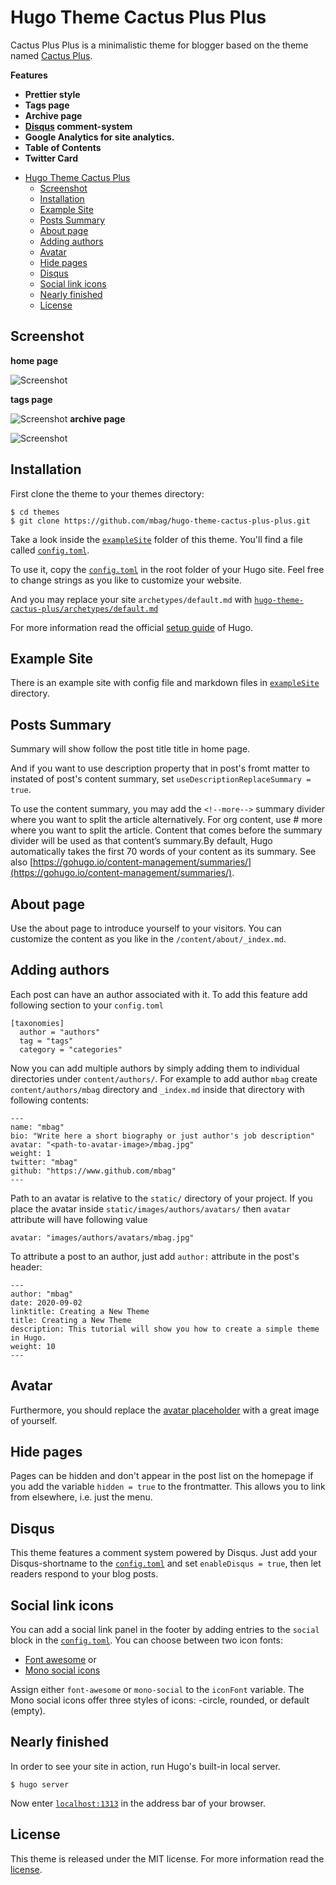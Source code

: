 # Hugo Theme Cactus Plus Plus

Cactus Plus Plus is a minimalistic theme for blogger based on the theme named [Cactus Plus](https://github.com/nodejh/hugo-theme-cactus-plus).

**Features**

+ **Prettier style**
+ **Tags page**
+ **Archive page**
+ **[Disqus](https://disqus.com/) comment-system**
+ **Google Analytics for site analytics.**
+ **Table of Contents**
+ **Twitter Card**


<!-- TOC depthFrom:1 depthTo:6 withLinks:1 updateOnSave:1 orderedList:0 -->

- [Hugo Theme Cactus Plus](#hugo-theme-cactus-plus)
	- [Screenshot](#screenshot)
	- [Installation](#installation)
	- [Example Site](#example-site)
	- [Posts Summary](#posts-summary)
	- [About page](#about-page)
	- [Adding authors](#adding-authors)
	- [Avatar](#avatar)
	- [Hide pages](#hide-pages)
	- [Disqus](#disqus)
	- [Social link icons](#social-link-icons)
	- [Nearly finished](#nearly-finished)
	- [License](#license)

<!-- /TOC -->

## Screenshot

**home page**

![Screenshot](https://github.com/mbag/hugo-theme-cactus-plus-plus/blob/master/images/screenshot.png)

**tags page**

![Screenshot](https://github.com/mbag/hugo-theme-cactus-plus-plus/blob/master/images/tags.png)
**archive page**

![Screenshot](https://github.com/mbag/hugo-theme-cactus-plus-plus/blob/master/images/archive.png)

## Installation

First clone the theme to your themes directory:

```
$ cd themes
$ git clone https://github.com/mbag/hugo-theme-cactus-plus-plus.git
```

Take a look inside the [`exampleSite`](https://github.com/mbag/hugo-theme-cactus-plus-plus/tree/master/exampleSite) folder of this theme. You'll find a file called [`config.toml`](https://github.com/mabg/hugo-theme-cactus-plus-plus/blob/master/exampleSite/config.toml).

To use it, copy the [`config.toml`](https://github.com/mbag/hugo-theme-cactus-plus-plus/blob/master/exampleSite/config.toml) in the root folder of your Hugo site. Feel free to change strings as you like to customize your website.

And you may replace your site `archetypes/default.md` with [`hugo-theme-cactus-plus/archetypes/default.md`](https://github.com/mbag/hugo-theme-cactus-plus-plus/tree/master/archetypes/default.md)

For more information read the official [setup guide](//gohugo.io/overview/installing/) of Hugo.

## Example Site

There is an example site with config file and markdown files in [`exampleSite`](https://github.com/mbag/hugo-theme-cactus-plus-plus/tree/master/exampleSite) directory.

## Posts Summary

Summary will show follow the post title title in home page.

And if you want to use description property that in post's fromt matter to instated of post's content summary, set `useDescriptionReplaceSummary = true`.

To use the content summary, you may add the `<!--more-->` summary divider where you want to split the article alternatively. For org content, use # more where you want to split the article. Content that comes before the summary divider will be used as that content’s summary.By default, Hugo automatically takes the first 70 words of your content as its summary. See also [https://gohugo.io/content-management/summaries/](https://gohugo.io/content-management/summaries/).

## About page

Use the about page to introduce yourself to your visitors. You can customize the content as you like in the `/content/about/_index.md`.

## Adding authors

Each post can have an author associated with it. To add this feature add following section to your `config.toml`

```
[taxonomies]
  author = "authors"
  tag = "tags"
  category = "categories"

```

Now you can add multiple authors by simply adding them to individual directories under `content/authors/`.
For example to add author `mbag` create `content/authors/mbag` directory and `_index.md` inside that directory with following contents:

```
---
name: "mbag"
bio: "Write here a short biography or just author's job description"
avatar: "<path-to-avatar-image>/mbag.jpg"
weight: 1
twitter: "mbag"
github: "https://www.github.com/mbag"
---
```

Path to an avatar is relative to the `static/` directory of your project.
If you place the avatar inside `static/images/authors/avatars/` then `avatar` attribute will have following value
```
avatar: "images/authors/avatars/mbag.jpg"

```

To attribute a post to an author, just add `author:` attribute in the post's header:

```
---
author: "mbag"
date: 2020-09-02
linktitle: Creating a New Theme
title: Creating a New Theme
description: This tutorial will show you how to create a simple theme in Hugo.
weight: 10
---
```


## Avatar

Furthermore, you should replace the [avatar placeholder](https://github.com/mbag/hugo-theme-cactus-plus-plus/blob/master/static/images/) with a great image of yourself.

## Hide pages

Pages can be hidden and don't appear in the post list on the homepage if you add the variable `hidden = true` to the frontmatter. This allows you to link from elsewhere, i.e. just the menu.

## Disqus

This theme features a comment system powered by Disqus. Just add your Disqus-shortname to the [`config.toml`](https://github.com/mbag/hugo-theme-cactus-plus-plus/blob/master/exampleSite/config.toml) and set `enableDisqus = true`, then let readers respond to your blog posts.


## Social link icons

You can add a social link panel in the footer by adding entries to the `social` block in the [`config.toml`](https://github.com/mbag/hugo-theme-cactus-plus-plus/blob/master/exampleSite/config.toml). You can choose between two icon fonts:

- [Font awesome](https://fortawesome.github.io/Font-Awesome/) or
- [Mono social icons](https://github.com/drinchev/monosocialiconsfont)

Assign either `font-awesome` or `mono-social` to the `iconFont` variable. The Mono social icons offer three styles of icons: -circle, rounded, or default (empty).


## Nearly finished

In order to see your site in action, run Hugo's built-in local server.

```
$ hugo server
```

Now enter [`localhost:1313`](http://localhost:1313) in the address bar of your browser.


## License

This theme is released under the MIT license. For more information read the [license](https://github.com/mbag/hugo-theme-cactus-plus-plus/blob/master/LICENSE.md).
